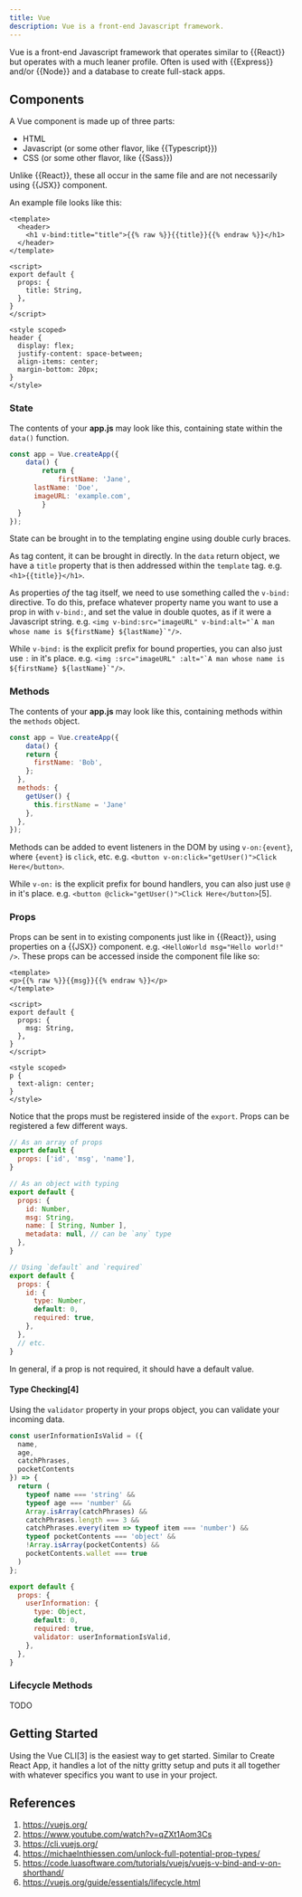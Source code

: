 ```yaml
---
title: Vue
description: Vue is a front-end Javascript framework.
---
```


Vue is a front-end Javascript framework that operates similar to {{React}} but operates with a much leaner profile. Often is used with {{Express}} and/or {{Node}} and a database to create full-stack apps.

## Components

A Vue component is made up of three parts:

* HTML
* Javascript (or some other flavor, like {{Typescript}})
* CSS (or some other flavor, like {{Sass}})

Unlike {{React}}, these all occur in the same file and are not necessarily using {{JSX}} component.

An example file looks like this:

```vue
<template>
  <header>
    <h1 v-bind:title="title">{{% raw %}}{{title}}{{% endraw %}}</h1>
  </header>
</template>

<script>
export default {
  props: {
    title: String,
  },
}
</script>

<style scoped>
header {
  display: flex;
  justify-content: space-between;
  align-items: center;
  margin-bottom: 20px;
}
</style>
```

### State

The contents of your **app.js** may look like this, containing state within the `data()` function.

```javascript
const app = Vue.createApp({
	data() {
		return {
			firstName: 'Jane',
      lastName: 'Doe',
      imageURL: 'example.com',
		}
  }
});
```

State can be brought in to the templating engine using double curly braces.

As tag content, it can be brought in directly. In the `data` return object, we have a `title` property that is then addressed within the `template` tag. e.g. `<h1>{{title}}</h1>`.

As properties *of* the tag itself, we need to use something called the `v-bind:` directive. To do this, preface whatever property name you want to use a prop in with `v-bind:`, and set the value in double quotes, as if it were a Javascript string. e.g. ```<img v-bind:src="imageURL" v-bind:alt="`A man whose name is ${firstName} ${lastName}`"/>```.

While `v-bind:` is the explicit prefix for bound properties, you can also just use `:` in it's place. e.g. ```<img :src="imageURL" :alt="`A man whose name is ${firstName} ${lastName}`"/>```.

### Methods

The contents of your **app.js** may look like this, containing methods within the `methods` object.

```javascript
const app = Vue.createApp({
	data() {
    return {
      firstName: 'Bob',
    };
  },
  methods: {
    getUser() {
      this.firstName = 'Jane'
    },
  },
});
```

Methods can be added to event listeners in the DOM by using `v-on:{event}`, where `{event}` is `click`, etc. e.g. `<button v-on:click="getUser()">Click Here</button>`.

While `v-on:` is the explicit prefix for bound handlers, you can also just use `@` in it's place. e.g. `<button @click="getUser()">Click Here</button>`[5].

### Props

Props can be sent in to existing components just like in {{React}}, using properties on a {{JSX}} component. e.g. `<HelloWorld msg="Hello world!" />`. These props can be accessed inside the component file like so:

```vue
<template>
<p>{{% raw %}}{{msg}}{{% endraw %}}</p>
</template>

<script>
export default {
  props: {
    msg: String,
  },
}
</script>

<style scoped>
p {
  text-align: center;
}
</style>
```

Notice that the props must be registered inside of the `export`. Props can be registered a few different ways. 

```javascript
// As an array of props
export default {
  props: ['id', 'msg', 'name'],
}

// As an object with typing
export default {
  props: {
    id: Number,
    msg: String,
    name: [ String, Number ],
    metadata: null, // can be `any` type
  },
}

// Using `default` and `required`
export default {
  props: {
    id: {
      type: Number,
      default: 0,
      required: true,
    },
  },
  // etc.
}
```

In general, if a prop is not required, it should have a default value.

#### Type Checking[4]

Using the `validator` property in your props object, you can validate your incoming data.

```javascript
const userInformationIsValid = ({
  name,
  age,
  catchPhrases,
  pocketContents
}) => {
  return (
    typeof name === 'string' &&
    typeof age === 'number' &&
    Array.isArray(catchPhrases) &&
    catchPhrases.length === 3 &&
    catchPhrases.every(item => typeof item === 'number') &&
    typeof pocketContents === 'object' &&
    !Array.isArray(pocketContents) &&
    pocketContents.wallet === true
  )
};

export default {
  props: {
    userInformation: {
      type: Object,
      default: 0,
      required: true,
      validator: userInformationIsValid,
    },
  },
}
```

### Lifecycle Methods

TODO

## Getting Started

Using the Vue CLI[3] is the easiest way to get started. Similar to Create React App, it handles a lot of the nitty gritty setup and puts it all together with whatever specifics you want to use in your project.

## References

1. https://vuejs.org/
2. https://www.youtube.com/watch?v=qZXt1Aom3Cs
3. https://cli.vuejs.org/
4. https://michaelnthiessen.com/unlock-full-potential-prop-types/
5. https://code.luasoftware.com/tutorials/vuejs/vuejs-v-bind-and-v-on-shorthand/
6. https://vuejs.org/guide/essentials/lifecycle.html
